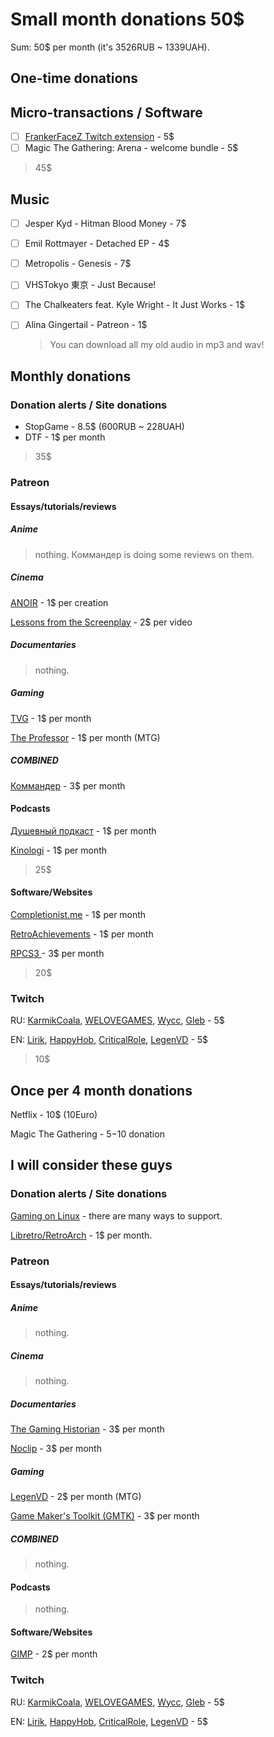 # Small month donations 50$

Sum: 50$ per month (it's 3526RUB ~ 1339UAH).

## One-time donations

## Micro-transactions / Software

- [ ] [FrankerFaceZ Twitch extension](https://www.frankerfacez.com/donate) - 5$
- [ ] Magic The Gathering: Arena - welcome bundle - 5$

> 45$

## Music

- [ ] Jesper Kyd - Hitman Blood Money - 7$

- [ ] Emil Rottmayer - Detached EP - 4$

- [ ] Metropolis - Genesis - 7$

- [ ] VHSTokyo 東京 - Just Because!

- [ ] The Chalkeaters feat. Kyle Wright - It Just Works - 1$

- [ ] Alina Gingertail - Patreon - 1$

  > You can download all my old audio in mp3 and wav!

## Monthly donations

### Donation alerts / Site donations

- StopGame - 8.5$ (600RUB ~ 228UAH)
- DTF - 1$ per month

> 35$

### Patreon

#### Essays/tutorials/reviews

##### Anime

> nothing. Коммандер is doing some reviews on them.

##### Cinema

[ANOIR](https://www.patreon.com/zhubanoir) - 1$ per creation

[Lessons from the Screenplay](https://www.patreon.com/lftscreenplay) - 2$ per video

##### Documentaries

> nothing.

##### Gaming

[TVG](https://www.patreon.com/timevideogame) - 1$ per month

[The Professor](https://www.patreon.com/tolariancommunitycollege) - 1$ per month (MTG)

##### COMBINED

[Коммандер](https://www.patreon.com/ilya_commander) - 3$ per month

#### Podcasts

[Душевный подкаст](https://www.patreon.com/dushpod) - 1$ per month

[Kinologi](https://www.patreon.com/kino_logi) - 1$ per month

> 25$

#### Software/Websites

[Completionist.me](https://www.patreon.com/completionist_me) - 1$ per month

[RetroAchievements](https://www.patreon.com/retroachievements) - 1$ per month

[RPCS3 ](https://www.patreon.com/Nekotekina) - 3$ per month

> 20$

### Twitch

RU: [KarmikCoala](https://www.twitch.tv/karmikkoala/), [WELOVEGAMES](https://www.twitch.tv/videos/623214958), [Wycc](https://www.twitch.tv/elwycco/), [Gleb](https://www.twitch.tv/chelovekgleb/) - 5$

EN: [Lirik](https://www.twitch.tv/lirik/), [HappyHob](https://www.twitch.tv/the_happy_hob/), [CriticalRole](https://www.twitch.tv/criticalrole/), [LegenVD](#https://www.twitch.tv/legenvd/) - 5$

> 10$

## Once per 4 month donations

Netflix - 10$ (10Euro)

Magic The Gathering - 5$-10$ donation

## I will consider these guys

### Donation alerts / Site donations

[Gaming on Linux](https://www.gamingonlinux.com/support-us/) - there are many ways to support.

[Libretro/RetroArch](https://www.patreon.com/libretro) - 1$ per month.

### Patreon

#### Essays/tutorials/reviews

##### Anime

> nothing.

##### Cinema

> nothing.

##### Documentaries

[The Gaming Historian](https://www.patreon.com/gaminghistorian) - 3$ per month

[Noclip](https://www.patreon.com/noclip) - 3$ per month

##### Gaming

[LegenVD](https://www.patreon.com/LegenVD) - 2$ per month (MTG)

[Game Maker's Toolkit (GMTK)](https://www.patreon.com/GameMakersToolkit) - 3$ per month

##### COMBINED

> nothing.

#### Podcasts

> nothing.

#### Software/Websites

[GIMP](https://www.patreon.com/pippin) - 2$ per month

### Twitch

RU: [KarmikCoala](https://www.twitch.tv/karmikkoala/), [WELOVEGAMES](https://www.twitch.tv/videos/623214958), [Wycc](https://www.twitch.tv/elwycco/), [Gleb](https://www.twitch.tv/chelovekgleb/) - 5$

EN: [Lirik](https://www.twitch.tv/lirik/), [HappyHob](https://www.twitch.tv/the_happy_hob/), [CriticalRole](https://www.twitch.tv/criticalrole/), [LegenVD](#https://www.twitch.tv/legenvd/) - 5$







